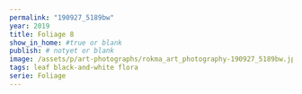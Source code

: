 ```yaml
---
permalink: "190927_5189bw"
year: 2019
title: Foliage 8
show_in_home: #true or blank
publish: # notyet or blank
image: /assets/p/art-photographs/rokma_art_photography-190927_5189bw.jpeg
tags: leaf black-and-white flora
serie: Foliage
---
```

